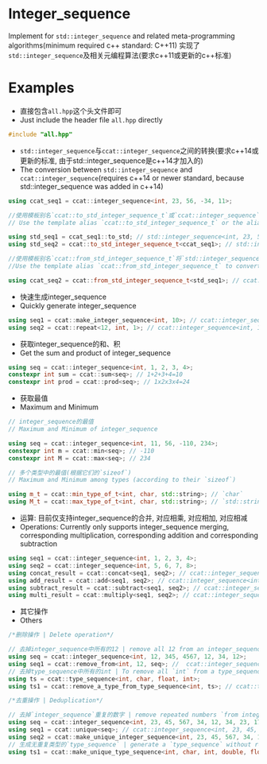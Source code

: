 # Integer_sequence
Implement for `std::integer_sequence` and related meta-programming algorithms(minimum required c++ standard: C++11)
实现了`std::integer_sequence`及相关元编程算法(要求c++11或更新的c++标准)
# Examples
* 直接包含`all.hpp`这个头文件即可
* Just include the header file `all.hpp` directly
```c++
#include "all.hpp"
```
* `std::integer_sequence`与`ccat::integer_sequence`之间的转换(要求c++14或更新的标准, 由于std::integer_sequence是c++14才加入的)
* The conversion between `std::integer_sequence` and `ccat::integer_sequence`(requires c++14 or newer standard, because std::integer_sequence was added in c++14)
```c++
using ccat_seq1 = ccat::integer_sequence<int, 23, 56, -34, 11>;

//使用模板别名`ccat::to_std_integer_sequence_t`或`ccat::integer_sequence`的别名成员`to_std`将`ccat::integer_sequence`转换成`std::integer_sequence`
// Use the template alias `ccat::to_std_integer_sequence_t` or the alias member `to_std` of `ccat::integer_sequence` to convert `ccat::integer_sequence` to `std::integer_sequence`

using std_seq1 = ccat_seq1::to_std; // std::integer_sequence<int, 23, 56, -34, 11>
using std_seq2 = ccat::to_std_integer_sequence_t<ccat_seq1>; // std::integer_sequence<int, 23, 56, -34, 11>

//使用模板别名`ccat::from_std_integer_sequence_t`将`std::integer_sequence`转换成`ccat::integer_sequence`
//Use the template alias `ccat::from_std_integer_sequence_t` to convert `std::integer_sequence` to `ccat::integer_sequence`

using ccat_seq2 = ccat::from_std_integer_sequence_t<std_seq1>; // ccat::integer_sequence<int, 23, 56, -34, 11>
```
* 快速生成integer_sequence
* Quickly generate integer_sequence
```c++
using seq1 = ccat::make_integer_sequence<int, 10>; // ccat::integer_sequence<int, 0, 1, 2, 3, 4, 5, 6, 7, 8, 9> 
using seq2 = ccat::repeat<12, int, 1>; // ccat::integer_sequence<int, 1, 1, 1, 1, 1, 1, 1, 1, 1, 1, 1, 1>
```
* 获取integer_sequence的和、积
* Get the sum and product of integer_sequence
```c++
using seq = ccat::integer_sequence<int, 1, 2, 3, 4>;
constexpr int sum = ccat::sum<seq>; // 1+2+3+4=10
constexpr int prod = ccat::prod<seq>; // 1x2x3x4=24
```
* 获取最值
* Maximum and Minimum
```c++
// integer_sequence的最值
// Maximum and Minimum of integer_sequence

using seq = ccat::integer_sequence<int, 11, 56, -110, 234>;
constexpr int m = ccat::min<seq>; // -110
constexpr int M = ccat::max<seq>; // 234

// 多个类型中的最值(根据它们的`sizeof`)
// Maximum and Minimum among types (according to their `sizeof`)

using m_t = ccat::min_type_of_t<int, char, std::string>; // `char`
using M_t = ccat::max_type_of_t<int, char, std::string>; // `std::string`
```
* 运算: 目前仅支持integer_sequence的合并, 对应相乘, 对应相加, 对应相减
* Operations: Currently only supports integer_sequence merging, corresponding multiplication, corresponding addition and corresponding subtraction
```c++
using seq1 = ccat::integer_sequence<int, 1, 2, 3, 4>;
using seq2 = ccat::integer_sequence<int, 5, 6, 7, 8>;
using concat_result = ccat::concat<seq1, seq2>; // ccat::integer_sequence<int, 1, 2, 3, 4, 5, 6, 7, 8>
using add_result = ccat::add<seq1, seq2>; // ccat::integer_sequence<int, 6, 8, 10, 12>
using subtract_result = ccat::subtract<seq1, seq2>; // ccat::integer_sequence<int, -4, -4, -4, -4>
using multi_result = ccat::multiply<seq1, seq2>; // ccat::integer_sequence<int, 5, 12, 21, 32>
```
* 其它操作
* Others
```c++
/*删除操作 | Delete operation*/

// 去掉integer_sequence中所有的12 | remove all 12 from an integer_sequence
using seq = ccat::integer_sequence<int, 12, 345, 4567, 12, 34, 12>;
using seq1 = ccat::remove_from<int, 12, seq>; //  ccat::integer_sequence<int, 345, 4567, 34>
// 去掉type_sequence中所有的int | To remove all `int` from a type_sequence
using ts = ccat::type_sequence<int, char, float, int>;
using ts1 = ccat::remove_a_type_from_type_sequence<int, ts>; // ccat::type_sequence<char, float>

/*去重操作 | Deduplication*/

// 去掉`integer_sequence`重复的数字 | remove repeated numbers `from integer_sequence`
using seq = ccat::integer_sequence<int, 23, 45, 567, 34, 12, 34, 23, 17, 45>;
using seq1 = ccat::unique<seq>; // ccat::integer_sequence<int, 23, 45, 567, 34, 12, 17>
using seq2 = ccat::make_unique_integer_sequence<int, 23, 45, 567, 34, 12, 34, 23, 17, 45>; // same as `seq1` | 与 `seq1`一样
// 生成无重复类型的`type_sequence` | generate a `type_sequence` without repeated types
using ts1 = ccat::make_unique_type_sequence<int, char, int, double, float, int, char, long>; // ccat::type_sequence<int, char, double, float, long>
```
